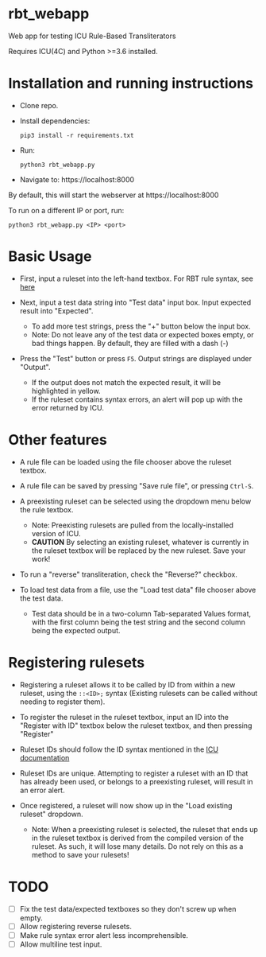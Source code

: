 # rbt_webapp
Web app for testing ICU Rule-Based Transliterators

Requires ICU(4C) and Python >=3.6 installed.

# Installation and running instructions

* Clone repo.
* Install dependencies:
  
  `pip3 install -r requirements.txt`

* Run:

  `python3 rbt_webapp.py`

* Navigate to: https://localhost:8000

By default, this will start the webserver at https://localhost:8000

To run on a different IP or port, run:

  `python3 rbt_webapp.py <IP> <port>`

# Basic Usage

* First, input a ruleset into the left-hand textbox. For RBT rule syntax, see [here](https://unicode-org.github.io/icu-docs/apidoc/released/icu4c/classicu_1_1Transliterator.html#details)

* Next, input a test data string into "Test data" input box. Input expected result into "Expected".
  * To add more test strings, press the "+" button below the input box.
  * Note: Do not leave any of the test data or expected boxes empty, or bad things happen. By default, they are filled with a dash (-)

* Press the "Test" button or press `F5`. Output strings are displayed under "Output".
  * If the output does not match the expected result, it will be highlighted in yellow.
  * If the ruleset contains syntax errors, an alert will pop up with the error returned by ICU.

# Other features

* A rule file can be loaded using the file chooser above the ruleset textbox.

* A rule file can be saved by pressing "Save rule file", or pressing `Ctrl-S`.

* A preexisting ruleset can be selected using the dropdown menu below the rule textbox.
  * Note: Preexisting rulesets are pulled from the locally-installed version of ICU.
  * **CAUTION** By selecting an existing ruleset, whatever is currently in the ruleset textbox will be replaced by the new ruleset. Save your work!

* To run a "reverse" transliteration, check the "Reverse?" checkbox.

* To load test data from a file, use the "Load test data" file chooser above the test data.
  * Test data should be in a two-column Tab-separated Values format, with the first column being the test string and the second column being the expected output.

# Registering rulesets

* Registering a ruleset allows it to be called by ID from within a new ruleset, using the `::<ID>;` syntax (Existing rulesets can be called without needing to register them).

* To register the ruleset in the ruleset textbox, input an ID into the "Register with ID" textbox below the ruleset textbox, and then pressing "Register"

* Ruleset IDs should follow the ID syntax mentioned in the [ICU documentation](https://unicode-org.github.io/icu-docs/apidoc/released/icu4c/classicu_1_1Transliterator.html#details)

* Ruleset IDs are unique. Attempting to register a ruleset with an ID that has already been used, or belongs to a preexisting ruleset, will result in an error alert.

* Once registered, a ruleset will now show up in the "Load existing ruleset" dropdown.
  * Note: When a preexisting ruleset is selected, the ruleset that ends up in the ruleset textbox is derived from the compiled version of the ruleset. As such, it will lose many details. Do not rely on this as a method to save your rulesets!
  
# TODO

- [ ] Fix the test data/expected textboxes so they don't screw up when empty.
- [ ] Allow registering reverse rulesets.
- [ ] Make rule syntax error alert less incomprehensible.
- [ ] Allow multiline test input.
